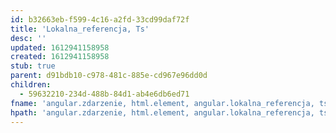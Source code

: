 ```yaml
---
id: b32663eb-f599-4c16-a2fd-33cd99daf72f
title: 'Lokalna_referencja, Ts'
desc: ''
updated: 1612941158958
created: 1612941158958
stub: true
parent: d91bdb10-c978-481c-885e-cd967e96dd0d
children:
  - 59632210-234d-488b-84d1-ab4e6db6ed71
fname: 'angular.zdarzenie, html.element, angular.lokalna_referencja, ts'
hpath: 'angular.zdarzenie, html.element, angular.lokalna_referencja, ts'
---
```



